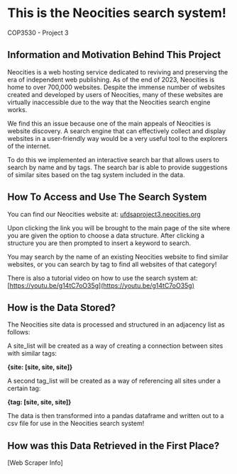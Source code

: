 <H1> This is the Neocities search system! </h1>
COP3530 - Project 3


## Information and Motivation Behind This Project

Neocities is a web hosting service dedicated to reviving and preserving the era of independent web publishing. As of the end of 2023, Neocities is home to over 700,000 websites. Despite the immense number of websites created and developed by users of Neocities, many of these websites are virtually inaccessible due to the way that the Neocities search engine works.

We find this an issue because one of the main appeals of Neocities is website discovery. A search engine that can effectively collect and display websites in a user-friendly way would be a very useful tool to the explorers of the internet.

To do this we implemented an interactive search bar that allows users to search by name and by tags. The search bar is able to provide suggestions of similar sites based on the tag system included in the data.


## How To Access and Use The Search System

You can find our Neocities website at: [ufdsaproject3.neocities.org](ufdsaproject3.neocities.org)

Upon clicking the link you will be brought to the main page of the site where you are given the option to choose a data structure. After clicking a structure you are then prompted to insert a keyword to search.

You may search by the name of an existing Neocities website to find similar websites, or you can search by tag to find all websites of that category!

There is also a tutorial video on how to use the search system at: [https://youtu.be/g14tC7oO35g](https://youtu.be/g14tC7oO35g)


## How is the Data Stored?

The Neocities site data is processed and structured in an adjacency list as follows:

A site_list will be created as a way of creating a connection between sites with similar tags:

**{site: [site, site, site]}**

A second tag_list will be created as a way of referencing all sites under a certain tag:

**{tag: [site, site, site]}**

The data is then transformed into a pandas dataframe and written out to a csv file for use in the Neocities search system!


## How was this Data Retrieved in the First Place?

[Web Scraper Info]


